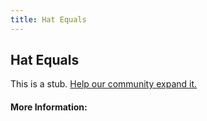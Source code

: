 ```yaml
---
title: Hat Equals
---
```


## Hat Equals

This is a stub. [Help our community expand it.](https://github.com/freeCodeCamp/guide-articles/tree/master/articles/CSS/Selectors/Attribute/Hat-Equals/index.md)

<!-- The article goes here, in GitHub-flavored Markdown. Feel free to add YouTube videos, images, and CodePen/JSBin embeds  -->

#### More Information:
<!-- Please add any articles you think might be helpful to read before writing the article -->


